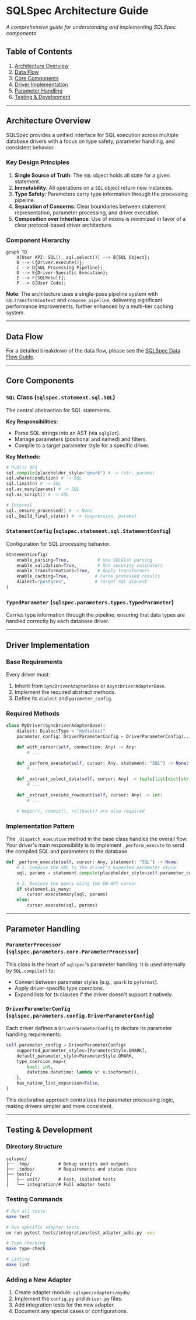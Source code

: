 # SQLSpec Architecture Guide

*A comprehensive guide for understanding and implementing SQLSpec components*

## Table of Contents

1. [Architecture Overview](#architecture-overview)
2. [Data Flow](#data-flow)
3. [Core Components](#core-components)
4. [Driver Implementation](#driver-implementation)
5. [Parameter Handling](#parameter-handling)
6. [Testing & Development](#testing--development)

---

## Architecture Overview

SQLSpec provides a unified interface for SQL execution across multiple database drivers with a focus on type safety, parameter handling, and consistent behavior.

### Key Design Principles

1. **Single Source of Truth**: The `SQL` object holds all state for a given statement.
2. **Immutability**: All operations on a `SQL` object return new instances.
3. **Type Safety**: Parameters carry type information through the processing pipeline.
4. **Separation of Concerns**: Clear boundaries between statement representation, parameter processing, and driver execution.
5. **Composition over Inheritance**: Use of mixins is minimized in favor of a clear protocol-based driver architecture.

### Component Hierarchy

```mermaid
graph TD
    A[User API: SQL(), sql.select()] --> B{SQL Object};
    B --> C{Driver.execute()};
    C --> D{SQL Processing Pipeline};
    D --> E{Driver-Specific Execution};
    E --> F[SQLResult];
    F --> G[User Code];
```

**Note**: The architecture uses a single-pass pipeline system with `SQLTransformContext` and `compose_pipeline`, delivering significant performance improvements, further enhanced by a multi-tier caching system.

---

## Data Flow

For a detailed breakdown of the data flow, please see the [SQLSpec Data Flow Guide](./sqlspec-data-flow-guide.md).

---

## Core Components

### `SQL` Class (`sqlspec.statement.sql.SQL`)

The central abstraction for SQL statements.

**Key Responsibilities:**

- Parse SQL strings into an AST (via `sqlglot`).
- Manage parameters (positional and named) and filters.
- Compile to a target parameter style for a specific driver.

**Key Methods:**

```python
# Public API
sql.compile(placeholder_style="qmark") # -> (str, params)
sql.where(condition) # -> SQL
sql.limit(n) # -> SQL
sql.as_many(params) # -> SQL
sql.as_script() # -> SQL

# Internal
sql._ensure_processed() # -> None
sql._build_final_state() # -> (expression, params)
```

### `StatementConfig` (`sqlspec.statement.sql.StatementConfig`)

Configuration for SQL processing behavior.

```python
StatementConfig(
    enable_parsing=True,           # Use SQLGlot parsing
    enable_validation=True,        # Run security validators
    enable_transformations=True,   # Apply transformers
    enable_caching=True,          # Cache processed results
    dialect="postgres",           # Target SQL dialect
)
```

### `TypedParameter` (`sqlspec.parameters.types.TypedParameter`)

Carries type information through the pipeline, ensuring that data types are handled correctly by each database driver.

---

## Driver Implementation

### Base Requirements

Every driver must:

1. Inherit from `SyncDriverAdapterBase` or `AsyncDriverAdapterBase`.
2. Implement the required abstract methods.
3. Define its `dialect` and `parameter_config`.

### Required Methods

```python
class MyDriver(SyncDriverAdapterBase):
    dialect: DialectType = "mydialect"
    parameter_config: DriverParameterConfig = DriverParameterConfig(...)

    def with_cursor(self, connection: Any) -> Any:
        # ...

    def _perform_execute(self, cursor: Any, statement: "SQL") -> None:
        # ...

    def _extract_select_data(self, cursor: Any) -> tuple[list[dict[str, Any]], list[str], int]:
        # ...

    def _extract_execute_rowcount(self, cursor: Any) -> int:
        # ...

    # begin(), commit(), rollback() are also required
```

### Implementation Pattern

The `_dispatch_execution` method in the base class handles the overall flow. Your driver's main responsibility is to implement `_perform_execute` to send the compiled SQL and parameters to the database.

```python
def _perform_execute(self, cursor: Any, statement: "SQL") -> None:
    # 1. Compile the SQL to the driver's expected parameter style
    sql, params = statement.compile(placeholder_style=self.parameter_config.default_parameter_style)

    # 2. Execute the query using the DB-API cursor
    if statement.is_many:
        cursor.executemany(sql, params)
    else:
        cursor.execute(sql, params)
```

---

## Parameter Handling

### `ParameterProcessor` (`sqlspec.parameters.core.ParameterProcessor`)

This class is the heart of `sqlspec`'s parameter handling. It is used internally by `SQL.compile()` to:

- Convert between parameter styles (e.g., `qmark` to `pyformat`).
- Apply driver-specific type coercions.
- Expand lists for `IN` clauses if the driver doesn't support it natively.

### `DriverParameterConfig` (`sqlspec.parameters.config.DriverParameterConfig`)

Each driver defines a `DriverParameterConfig` to declare its parameter handling requirements:

```python
self.parameter_config = DriverParameterConfig(
    supported_parameter_styles=[ParameterStyle.QMARK],
    default_parameter_style=ParameterStyle.QMARK,
    type_coercion_map={
        bool: int,
        datetime.datetime: lambda v: v.isoformat(),
    },
    has_native_list_expansion=False,
)
```

This declarative approach centralizes the parameter processing logic, making drivers simpler and more consistent.

---

## Testing & Development

### Directory Structure

```
sqlspec/
├── .tmp/           # Debug scripts and outputs
├── .todos/         # Requirements and status docs
├── tests/
│   ├── unit/       # Fast, isolated tests
│   └── integration/# Full adapter tests
```

### Testing Commands

```bash
# Run all tests
make test

# Run specific adapter tests
uv run pytest tests/integration/test_adapter_adbc.py -xvs

# Type checking
make type-check

# Linting
make lint
```

### Adding a New Adapter

1. Create adapter module: `sqlspec/adapters/mydb/`
2. Implement the `config.py` and `driver.py` files.
3. Add integration tests for the new adapter.
4. Document any special cases or configurations.
